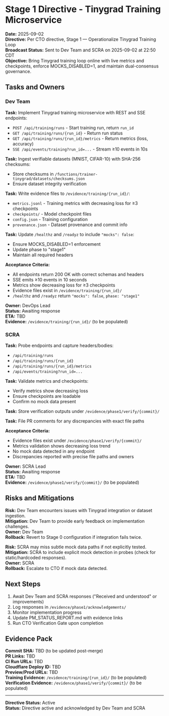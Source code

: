 # Stage 1 Directive - Tinygrad Training Microservice

**Date:** 2025-09-02  
**Directive:** Per CTO directive, Stage 1 — Operationalize Tinygrad Training Loop  
**Broadcast Status:** Sent to Dev Team and SCRA on 2025-09-02 at 22:50 CDT  
**Objective:** Bring Tinygrad training loop online with live metrics and checkpoints, enforce MOCKS_DISABLED=1, and maintain dual-consensus governance.

## Tasks and Owners

### Dev Team

**Task:** Implement Tinygrad training microservice with REST and SSE endpoints:
- `POST /api/training/runs` - Start training run, return `run_id`
- `GET /api/training/runs/{run_id}` - Return run status
- `GET /api/training/runs/{run_id}/metrics` - Return metrics (loss, accuracy)
- `SSE /api/events/training?run_id=...` - Stream ≥10 events in 10s

**Task:** Ingest verifiable datasets (MNIST, CIFAR-10) with SHA-256 checksums:
- Store checksums in `/functions/trainer-tinygrad/datasets/checksums.json`
- Ensure dataset integrity verification

**Task:** Write evidence files to `/evidence/training/{run_id}/`:
- `metrics.jsonl` - Training metrics with decreasing loss for ≥3 checkpoints
- `checkpoints/` - Model checkpoint files
- `config.json` - Training configuration
- `provenance.json` - Dataset provenance and commit info

**Task:** Update `/healthz` and `/readyz` to include `"mocks": false`:
- Ensure MOCKS_DISABLED=1 enforcement
- Update phase to "stage1"
- Maintain all required headers

**Acceptance Criteria:**
- All endpoints return 200 OK with correct schemas and headers
- SSE emits ≥10 events in 10 seconds
- Metrics show decreasing loss for ≥3 checkpoints
- Evidence files exist in `/evidence/training/{run_id}/`
- `/healthz` and `/readyz` return `"mocks": false`, `phase: "stage1"`

**Owner:** DevOps Lead  
**Status:** Awaiting response  
**ETA:** TBD  
**Evidence:** `/evidence/training/{run_id}/` (to be populated)

### SCRA

**Task:** Probe endpoints and capture headers/bodies:
- `/api/training/runs`
- `/api/training/runs/{run_id}`
- `/api/training/runs/{run_id}/metrics`
- `/api/events/training?run_id=...`

**Task:** Validate metrics and checkpoints:
- Verify metrics show decreasing loss
- Ensure checkpoints are loadable
- Confirm no mock data present

**Task:** Store verification outputs under `/evidence/phase1/verify/{commit}/`

**Task:** File PR comments for any discrepancies with exact file paths

**Acceptance Criteria:**
- Evidence files exist under `/evidence/phase1/verify/{commit}/`
- Metrics validation shows decreasing loss trend
- No mock data detected in any endpoint
- Discrepancies reported with precise file paths and owners

**Owner:** SCRA Lead  
**Status:** Awaiting response  
**ETA:** TBD  
**Evidence:** `/evidence/phase1/verify/{commit}/` (to be populated)

## Risks and Mitigations

**Risk:** Dev Team encounters issues with Tinygrad integration or dataset ingestion.  
**Mitigation:** Dev Team to provide early feedback on implementation challenges.  
**Owner:** Dev Team  
**Rollback:** Revert to Stage 0 configuration if integration fails twice.

**Risk:** SCRA may miss subtle mock data paths if not explicitly tested.  
**Mitigation:** SCRA to include explicit mock detection in probes (check for static/hardcoded responses).  
**Owner:** SCRA  
**Rollback:** Escalate to CTO if mock data detected.

## Next Steps

1. Await Dev Team and SCRA responses ("Received and understood" or improvements)
2. Log responses in `/evidence/phase1/acknowledgements/`
3. Monitor implementation progress
4. Update PM_STATUS_REPORT.md with evidence links
5. Run CTO Verification Gate upon completion

## Evidence Pack

**Commit SHA:** TBD (to be updated post-merge)  
**PR Links:** TBD  
**CI Run URLs:** TBD  
**Cloudflare Deploy ID:** TBD  
**Preview/Prod URLs:** TBD  
**Training Evidence:** `/evidence/training/{run_id}/` (to be populated)  
**Verification Evidence:** `/evidence/phase1/verify/{commit}/` (to be populated)

---

**Directive Status:** Active  
**Status:** Directive active and acknowledged by Dev Team and SCRA
